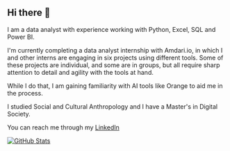 ## Hi there 👋
I am a data analyst with experience working with Python, Excel, SQL and Power BI.

I'm currently completing a data analyst internship with Amdari.io, in which I and other interns are engaging in six projects using different tools. Some of these projects are individual, and some are in groups, but all require sharp attention to detail and agility with the tools at hand. 

While I do that, I am gaining familiarity with AI tools like Orange to aid me in the process.

I studied Social and Cultural Anthropology and I have a Master's in Digital Society. 

You can reach me through my [LinkedIn](www.linkedin.com/in/santiago-cifuentes-acosta-26210919a)

[![GitHub Stats](https://github-readme-stats.vercel.app/api?username=santiago-cifuentes-acosta&count_private=true&show_icons=true&theme=radical&hide_rank=false)](https://github.com/santiago-cifuentes-acosta/github-readme-stats)
<!-- 🔭 I’m currently working on ...
- 🌱 I’m currently learning ...
- 👯 I’m looking to collaborate on ...
- 🤔 I’m looking for help with ...
- 💬 Ask me about ...
- 📫 How to reach me: ...
- 😄 Pronouns: ...
- ⚡ Fun fact: ...
-->
